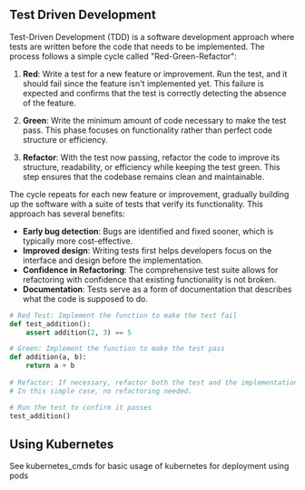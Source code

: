 
## Test Driven Development

Test-Driven Development (TDD) is a software development approach where tests are written before the code that needs to be implemented. The process follows a simple cycle called "Red-Green-Refactor":

1. **Red**: Write a test for a new feature or improvement. Run the test, and it should fail since the feature isn't implemented yet. This failure is expected and confirms that the test is correctly detecting the absence of the feature.

2. **Green**: Write the minimum amount of code necessary to make the test pass. This phase focuses on functionality rather than perfect code structure or efficiency.

3. **Refactor**: With the test now passing, refactor the code to improve its structure, readability, or efficiency while keeping the test green. This step ensures that the codebase remains clean and maintainable.

The cycle repeats for each new feature or improvement, gradually building up the software with a suite of tests that verify its functionality. This approach has several benefits:

- **Early bug detection**: Bugs are identified and fixed sooner, which is typically more cost-effective.
- **Improved design**: Writing tests first helps developers focus on the interface and design before the implementation.
- **Confidence in Refactoring**: The comprehensive test suite allows for refactoring with confidence that existing functionality is not broken.
- **Documentation**: Tests serve as a form of documentation that describes what the code is supposed to do.

```python
# Red Test: Implement the function to make the test fail
def test_addition():
    assert addition(2, 3) == 5

# Green: Implement the function to make the test pass
def addition(a, b):
    return a + b
    
# Refactor: If necessary, refactor both the test and the implementation
# In this simple case, no refactoring needed.

# Run the test to confirm it passes
test_addition()
```

## Using Kubernetes

See kubernetes_cmds for basic usage of kubernetes for deployment using pods